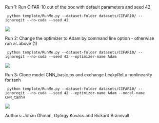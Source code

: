 Run 1: 
Run CIFAR-10 out of the box with default parameters and seed 42

```shell
 python template/RunMe.py --dataset-folder datasets/CIFAR10/ --ignoregit --no-cuda --seed 42
````
![](defult_scalars.PNG)

Run 2: 
Change the optimizer to Adam by command line option - otherwise run as above (1)

```shell
 python template/RunMe.py --dataset-folder datasets/CIFAR10/ --ignoregit --no-cuda --seed 42 --optimizer-name Adam
````

![](adam_scalars.PNG)

Run 3:
Clone model CNN_basic.py and exchange LeakyReLu nonlinearity for tanh

```shell
 python template/RunMe.py --dataset-folder datasets/CIFAR10/ --ignoregit --no-cuda --seed 42 --optimizer-name Adam --model-name CNN_tanhH
````

![](tanh_scalars.PNG)

Authors: Johan Öhman, György Kovács and Rickard Brännvall
